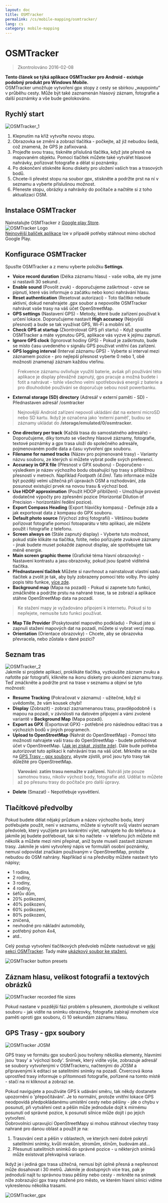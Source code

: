 ```yaml
---
layout: doc
title: OSMTracker
permalink: /cs/mobile-mapping/osmtracker/
lang: cs
category: mobile-mapping
---
```


OSMTracker
==============

> Zkontrolováno 2016-02-08
  
**Tento článek se týká aplikace OSMTracker pro Android - existuje podobný produkt pro Windows Mobile.**  
OSMTracker umožňuje vytvoření gpx stopy z cesty se sbírkou „waypointu“ v průběhu cesty. Může být také zaznamenán hlasový záznam, fotografie a další poznámky a vše bude geolokováno.

Rychlý start
-----------

![OSMTracker_1][]  

1. Klepnutím na kříž vytvořte novou stopu.  
2. Obrazovka se změní a zobrazí tlačítka - počkejte, až již nebudou šedá, což znamená, že GPS je zafixovaná.  
3. Projeďte svou trasu, tiskněte příslušná tlačítka, když jste přesně na mapovaném objektu. Pomocí tlačítek můžete také vytvářet hlasové nahrávky, pořizovat fotografie a dělat si poznámky.  
4. Po dokončení stiskněte ikonu diskety pro uložení vašich tras a trasových bodů.  
5. Chcete-li převést stopu na soubor gpx, stiskněte a podržte prst na ní v seznamu a vyberte příslušnou možnost.  
6. Přeneste stopu, obrázky a nahrávky do počítače a načtěte si z toho aktualizaci OSM.  


Instalace OSMTracker
-------------------------

Nainstalujte OSMTracker z [Google play Store](https://play.google.com/store/apps/details?id=net.osmtracker&hl=cs).  
![OSMTracker Logo][]  
[Nejnovější balíček aplikace](https://drive.google.com/folderview?id=0BxxhTXmYjyeSSjg1MFhJWnJLams#list) lze v případě potřeby stáhnout mimo obchod Google Play.  


Konfigurace OSMTracker
------------------------

Spusťte OSMTracker a z menu vyberte položku **Settings**.  

-  **Voice record duration** (Délka záznamu hlasu) - vaše volba, ale my jsme si nastavili 30 sekund .  
-  **Enable sound** (Povolit zvuk) - doporučujeme zaškrtnout - ozve se pípnutí, které vás informuje o začátku nebo konci nahrávání hlasu.  
-  **Reset  authentication** (Resetovat autorizaci) - Toto tlačítko nebude aktivní, dokud nenahrajete .gpx soubor a nepovolíte OSMTracker nahrávat vaše trasy na váš účet OpenStreetMap.  
-  **GPS settings** (Nastavení GPS) - Metody, které bude zařízení používat k určení lokace. Doporučujeme nastavit **High accuracy** (Nejvyšší přesnost) a bude se tak využívat GPS, Wi-Fi a mobilní síť.  
-  **Check GPS at startup** (Zkontrolovat GPS při startu) - Když spustíte OSMTracker a máte vypnutou GPS, aplikace vás vyzve k jejímu zapnutí.
-  **Ignore GPS clock** (Ignorovat hodiny GPS) - Pokud je zaškrtnuto, bude se místo času uvedeného v signálu GPS používat vnitřní čas zařízení.  
-  **GPS logging interval** (Interval záznamu GPS) - Vyberte si interval mezi záznamem pozice - pro nejlepší přesnost vyberte 0 nebo 1, obě možnosti znamenají záznam každou vteřinu.  

> Frekvence záznamu ovlivňuje využití baterie, avšak při používání této aplikace je display převážně zapnutý, gps pracuje a možná budete i fotit a nahrávat - tohle všechno velmi spotřebovává energii z baterie a pro dlouhodobé používání se doporučuje sebou nosit powerbanku.  

-  **External storage (SD) directory** (Adresář v externí paměti - SD) - Přednastaven adresář /osmtracker  

> Nejnovější Android zařízení nepovolí ukládání dat na externí microSD nebo SD kartu. Ikdyž je označena jako 'externí paměť', budou se záznamy ukládat do **/storage/emulated/0/osmtracker.**  

-  **One directory per track** (Každá trasa do samostatného adresáře) - Doporučujeme, díky tomuto se všechny hlasové záznamy, fotografie, textové poznámky a gpx trasa uloží do společného adresáře, pojmenovaném podle data a času vytvoření gpx souboru.  
-  **Filename for named tracks** (Název pro pojmenované trasy) - Varianty názvu souboru, ze kterých si můžete vybrat podle svých preferencí.  
-  **Accuracy in GPX file** (Přesnost v GPX souboru) - Doporučeno - výsledkem je název výchozího bodu obsahující typ trasy s přibližnou přesností v metrech. Například *Footpath (4.0m)*. Tato informace může být později velmi užitečná při úpravách OSM a rozhodování, zda posunout existující prvek na novou trasu & výchozí bod.   
-  **Use HDOP approximation** (Použít HDOP přiblížení) - Umožňuje provést dodatečné výpočty pro zpřesnění pozice (Horizontal Dilution of Precision - horizontální ředění pozice).  
-  **Export Compass Heading** (Export hlavičky kompasu) - Definuje zda a jak exportovat data z kompasu do GPX souboru.  
-  **Default photo source** (Výchozí zdroj fotografií) - Většinou budete pořizovat fotografie pomocí fotoaparátu v této aplikaci, ale můžete použít i fotografie z telefonu.  
-  **Screen always on** (Stále zapnutý display) - Vyberte tuto možnost, pokud stále klikáte na tlačítka, fotíte, nebo pořizujete zvukové záznamy - jinak budete muset pokaždé zapnout display, ale spotřebujete tak méně energie.  
-  **Main screen graphic theme** (Grafické téma hlavní obrazovky) - Nastavení kontrastu a jasu obrazovky, pokud jsou špatně viditelná tlačítka.  
-  **Přednastavení tlačítek** Můžete si navrhnout a nainstalovat vlastní sadu tlačítek a zvolit je tak, aby byly zobrazeny pomocí této volby. Pro úplný popis této funkce, [více zde](/cs/mobile-mapping/osmtracker/#button-presets).   
-  **Background map** (Mapa na pozadí) - Pokud si zapnete tuto funkci, zmáčkněte a podržte prstu na nahrané trase, ta se zobrazí a aplikace stáhne OpenStreetMap data na pozadí.  

> Ke stažení mapy je vyžadováno připojení k internetu. Pokud si to nepřejete, nemusíte tuto funkci používat.  

-  **Map Tile Provider** (Poskytovatel mapového podkladu) - Pokud jste si zapnuli stažení mapových dat na pozadí, můžete si vybrat verzi map.  
-  **Orientation** (Orientace obrazovky) - Chcete, aby se obrazovka převracela, nebo zůstala v dané pozici?  

Seznam tras
--------------

![OSMTracker_2][]  
Jakmile si projdete aplikaci, proklikáte tlačítka, vyzkoušíte záznam zvuku a nafotíte pár fotografií, klikněte na ikonu diskety pro ukončení záznamu trasy. Teď zmáčkněte a podržte prst na trase v seznamu a objeví se tyto možnosti:  

-  **Resume Tracking** (Pokračovat v záznamu) - užitečné, když si uvědomíte, že vám kousek chybí!  
-  **Display** (Zobrazit) - zobrazí zaznamenanou trasu, pravděpodobně i s mapou na pozadí, v závislosti na datovém připojení a vámi zvolené variantě v **Background Map** (Mapa pozadí).  
-  **Export as GPX** (Exportovat GPX) - potřebné pro následnou editaci tras a výchozích bodů v jiných programech.  
-  **Upload to OpenStreetMap** (Nahrát do OpenStreetMap) - Pomocí této možnosti nahrajete vaši trasu do OpenStreetMap - budete potřebovat účet v OpenStreetMap. ([Jak jej získat, zjistíte zde](/cs/beginner/start-osm/)). Dále bude potřeba autorizovat tuto aplikaci k nahrávání tras na váš účet. Mrkněte se níže na [GPS Trasy - gpx soubory](/cs/mobile-mapping/osmtracker/#gps-trasy---gpx-soubory), abyste zjistili, proč jsou tyto trasy tak důležité pro OpenStreetMap.  

> **Varování: zatím trasu nemažte v zařízení.** Nahráli jste pouze samotnou trasu, nikoliv výchozí body, fotografie atd. Udělat to můžete až po přesunu trasy do počítače pro další úpravy.  

-  **Delete** (Smazat) - Nepotřebuje vysvětlení.  


Tlačítkové předvolby
--------------

Pokud budete dělat nějaký průzkum a název výchozího bodu, který potřebujete použít, není v seznamu, můžete si vytvořit svůj vlastní seznam předvoleb, který využijete pro konkrétní výlet, nahrajete ho do telefonu a jakmile jej budete potřebovat, tak si ho načtete - v telefonu jich můžete mít několik a můžete mezi nimi přepínat, aniž byste museli zastavit záznam trasy. Jakmile je vámi vytvořený nápis ve formuláři osobní poznámky, nemusí odpovídat značkám používaným v OpenStreetMap, protože nebudou do OSM nahrány. Například si na předvolby můžete nastavit tyto nápisy;  

- 1 rodina,  
- 2 rodiny,  
- 3 rodiny,  
- 4 rodiny,  
- šéfův dům,  
- 20% poškození,  
- 40% poškození,  
- 60% poškození,  
- 80% poškození,  
- zničená,  
- nevhodné pro nákladní automobily,  
- potřebný pohon 4x4,  
- atd..  

Celý postup vytvoření tlačítkových předvoleb můžete nastudovat ve [wiki sekci OSMTracker](https://github.com/nguillaumin/osmtracker-android/wiki/Custom-buttons-layouts). Tady máte [ukázkový soubor ke stažení.](/files/R_of_Way.xml)  

![OSMTracker button presets][]  


Záznam hlasu, velikost fotografií a textových obrázků  
-----------------------------------------------  

![OSMTracker recorded file sizes][]  

Pokud nastane v pozdější fázi problém s přesunem, zkontrolujte si velikost souboru - jak vidíte na snímku obrazovky, fotografie zabírají mnohem více paměti oproti gpx souboru, či 10 sekundám záznamu hlasu.  


GPS Trasy - gpx soubory
----------------------  

![OSMTracker JOSM][]  

GPS trasy ve formátu gpx souborů jsou tvořeny několika elementy, hlavními jsou 'trasy' a 'výchozí body'. Snímek, který vidíte výše, zobrazuje adresář se soubory vytvořenými v OSMTrackeru, načtenými do JOSM a připravenými k editaci se satelitními snímky na pozadí. Čtvercová ikona uprostřed trasy informuje o přítomnosti fotografie, pořízené na tomto místě - stačí na ni kliknout a zobrazí se.  

Pokud navigujete a používáte GPS k udávání směru, tak někdy dostanete upozornění o 'přepočítávání'. Je to normální, protože vnitřní lokace GPS neodpovídá předpokládanému umístění cesty nebo pěšiny - jde o chybu v posunutí, při vytváření cest a pěšin může jednoduše dojít k mírnému posunutí od správné pozice, k posunutí silnice může dojít i po jejich vytvoření.  
Dobrovolníci upravující OpenStreetMapy si mohou stáhnout všechny trasy nahrané pro danou oblast a použít je na:  

1. Trasování cest a pěšin v oblastech, ve kterých není dobré pokrytí satelitními snímky, kvůli mrakům, stromům, stínům, budovám atd...  
2. Přesunutí satelitních snímků do správné pozice - u některých snímků může existovat překvapivá variace.  

Ikdyž je i jediná gpx trasa užitečná, nemusí být úplně přesná a nepřesnost může dosahovat i 30 metrů. Jakmile je dostupných více tras, pak je jednoduší najít tu správnou trasu pěšiny nebo cesty - mrkněte na snímek níže zobrazující gpx trasy stažené pro město, ve kterém hlavní silnici vidíme vykreslenou několika trasami.  

![OSMTracker_gpx][] 




[OSMTracker Logo]: /images/mobile-mapping/osmtracker_logo.png
[OSMTracker_1]: /images/mobile-mapping/OSMTracker_1.png
[OSMTracker_2]: /images/mobile-mapping/OSMTracker_2.png
[OSMTracker button presets]: /images/mobile-mapping/OSMTracker_presets.png
[OSMTracker recorded file sizes]: /images/mobile-mapping/OSMTracker_files.png
[OSMTracker_gpx]: /images/mobile-mapping/OSMTracker_gpx.png
[OSMTracker JOSM]: /images/mobile-mapping/OSMTracker_JOSM.png